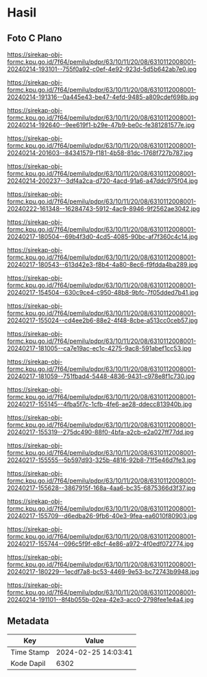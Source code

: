 # Hasil

## Foto C Plano

https://sirekap-obj-formc.kpu.go.id/7f64/pemilu/pdpr/63/10/11/20/08/6310112008001-20240214-193101--755f0a92-c0ef-4e92-923d-5d5b642ab7e0.jpg

https://sirekap-obj-formc.kpu.go.id/7f64/pemilu/pdpr/63/10/11/20/08/6310112008001-20240214-191316--0a445e43-be47-4efd-9485-a809cdef698b.jpg

https://sirekap-obj-formc.kpu.go.id/7f64/pemilu/pdpr/63/10/11/20/08/6310112008001-20240214-192640--9ee619f1-b29e-47b9-be0c-fe381281577e.jpg

https://sirekap-obj-formc.kpu.go.id/7f64/pemilu/pdpr/63/10/11/20/08/6310112008001-20240214-201603--84341579-f181-4b58-81dc-1768f727b787.jpg

https://sirekap-obj-formc.kpu.go.id/7f64/pemilu/pdpr/63/10/11/20/08/6310112008001-20240214-200237--3df4a2ca-d720-4acd-91a6-a47ddc975f04.jpg

https://sirekap-obj-formc.kpu.go.id/7f64/pemilu/pdpr/63/10/11/20/08/6310112008001-20240222-161348--16284743-5912-4ac9-8946-9f2562ae3042.jpg

https://sirekap-obj-formc.kpu.go.id/7f64/pemilu/pdpr/63/10/11/20/08/6310112008001-20240217-180504--69b4f3d0-4cd5-4085-90bc-af7f360c4c14.jpg

https://sirekap-obj-formc.kpu.go.id/7f64/pemilu/pdpr/63/10/11/20/08/6310112008001-20240217-180543--613d42e3-f8b4-4a80-8ec6-f9fdda4ba289.jpg

https://sirekap-obj-formc.kpu.go.id/7f64/pemilu/pdpr/63/10/11/20/08/6310112008001-20240217-154504--630c9ce4-c950-48b8-9bfc-7f05dded7b41.jpg

https://sirekap-obj-formc.kpu.go.id/7f64/pemilu/pdpr/63/10/11/20/08/6310112008001-20240217-155024--cd4ee2b6-88e2-4f48-8cbe-a513cc0ceb57.jpg

https://sirekap-obj-formc.kpu.go.id/7f64/pemilu/pdpr/63/10/11/20/08/6310112008001-20240217-181005--ca7e19ac-ec1c-4275-9ac8-591abef1cc53.jpg

https://sirekap-obj-formc.kpu.go.id/7f64/pemilu/pdpr/63/10/11/20/08/6310112008001-20240217-181059--751fbad4-5448-4836-9431-c978e8f1c730.jpg

https://sirekap-obj-formc.kpu.go.id/7f64/pemilu/pdpr/63/10/11/20/08/6310112008001-20240217-155145--4fba5f7c-1cfb-4fe6-ae28-ddecc813940b.jpg

https://sirekap-obj-formc.kpu.go.id/7f64/pemilu/pdpr/63/10/11/20/08/6310112008001-20240217-155319--275dc490-88f0-4bfa-a2cb-e2a027ff77dd.jpg

https://sirekap-obj-formc.kpu.go.id/7f64/pemilu/pdpr/63/10/11/20/08/6310112008001-20240217-155555--5b597d93-325b-4816-92b8-71f5e46d7fe3.jpg

https://sirekap-obj-formc.kpu.go.id/7f64/pemilu/pdpr/63/10/11/20/08/6310112008001-20240217-155628--3867915f-168a-4aa6-bc35-6875366d3f37.jpg

https://sirekap-obj-formc.kpu.go.id/7f64/pemilu/pdpr/63/10/11/20/08/6310112008001-20240217-155709--d6edba26-9fb6-40e3-9fea-ea6010f80903.jpg

https://sirekap-obj-formc.kpu.go.id/7f64/pemilu/pdpr/63/10/11/20/08/6310112008001-20240217-155744--096c5f9f-e8cf-4e86-a972-4f0edf072774.jpg

https://sirekap-obj-formc.kpu.go.id/7f64/pemilu/pdpr/63/10/11/20/08/6310112008001-20240217-180229--1ecdf7a8-bc53-4469-9e53-bc72743b9948.jpg

https://sirekap-obj-formc.kpu.go.id/7f64/pemilu/pdpr/63/10/11/20/08/6310112008001-20240214-191101--8f4b055b-02ea-42e3-acc0-2798fee1e4a4.jpg


## Metadata

| Key        | Value               |
| ---------- | ------------------- |
| Time Stamp | 2024-02-25 14:03:41 |
| Kode Dapil | 6302                |



